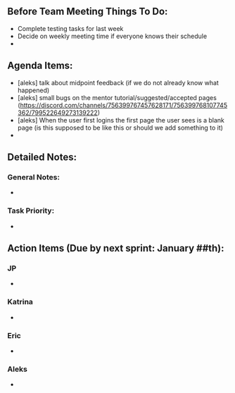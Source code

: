 ## Before Team Meeting Things To Do:
- Complete testing tasks for last week
- Decide on weekly meeting time if everyone knows their schedule
- 

## Agenda Items:
- [aleks] talk about midpoint feedback (if we do not already know what happened)
- [aleks] small bugs on the mentor tutorial/suggested/accepted pages (https://discord.com/channels/756399767457628171/756399768107745362/799522649273139222)
- [aleks] When the user first logins the first page the user sees is a blank page (is this supposed to be like this or should we add something to it)
- 

## Detailed Notes:
### General Notes:
- 

### Task Priority:
- 

## Action Items (Due by next sprint: January ##th):
### JP
- 

### Katrina
- 

### Eric
- 

### Aleks
- 
